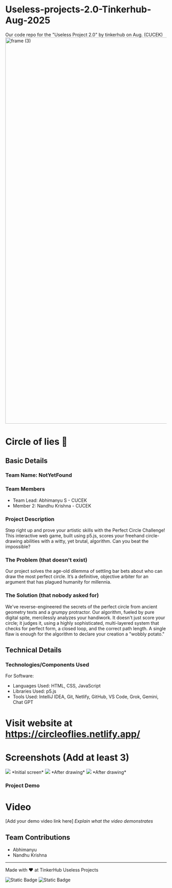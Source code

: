 # Useless-projects-2.0-Tinkerhub-Aug-2025
Our code repo for the "Useless Project 2.0" by tinkerhub on Aug. (CUCEK)
<img width="3188" height="1202" alt="frame (3)" src="https://github.com/user-attachments/assets/517ad8e9-ad22-457d-9538-a9e62d137cd7" />


# Circle of lies 🎯


## Basic Details
### Team Name: NotYetFound


### Team Members
- Team Lead: Abhimanyu S - CUCEK
- Member 2: Nandhu Krishna - CUCEK

### Project Description
Step right up and prove your artistic skills with the Perfect Circle Challenge! This interactive web game, built using p5.js, scores your freehand circle-drawing abilities with a witty, yet brutal, algorithm. Can you beat the impossible?

### The Problem (that doesn't exist)
Our project solves the age-old dilemma of settling bar bets about who can draw the most perfect circle. It’s a definitive, objective arbiter for an argument that has plagued humanity for millennia.

### The Solution (that nobody asked for)
We've reverse-engineered the secrets of the perfect circle from ancient geometry texts and a grumpy protractor. Our algorithm, fueled by pure digital spite, mercilessly analyzes your handiwork. It doesn't just score your circle; it judges it, using a highly sophisticated, multi-layered system that checks for perfect form, a closed loop, and the correct path length. A single flaw is enough for the algorithm to declare your creation a "wobbly potato."

## Technical Details
### Technologies/Components Used
For Software:
- Languages Used: HTML, CSS, JavaScript
- Libraries Used: p5.js
- Tools Used: IntelliJ IDEA, Git, Netlify, GitHub, VS Code, Grok, Gemini, Chat GPT

# Visit website at https://circleoflies.netlify.app/


# Screenshots (Add at least 3)
<img src="https://github.com/nandhukpvr/UselessProjects2.0/blob/main/img/screenshot1.png?raw=true">
*Initial screen*

<img src="https://github.com/nandhukpvr/UselessProjects2.0/blob/main/img/screenshot3.png?raw=true">
*After drawing*

<img src="https://github.com/nandhukpvr/UselessProjects2.0/blob/main/img/screenshot2.png?raw=true">
*After drawing*


### Project Demo
# Video
[Add your demo video link here]
*Explain what the video demonstrates*



## Team Contributions
- Abhimanyu
- Nandhu Krishna

---
Made with ❤️ at TinkerHub Useless Projects 

![Static Badge](https://img.shields.io/badge/TinkerHub-24?color=%23000000&link=https%3A%2F%2Fwww.tinkerhub.org%2F)
![Static Badge](https://img.shields.io/badge/UselessProjects--25-25?link=https%3A%2F%2Fwww.tinkerhub.org%2Fevents%2FQ2Q1TQKX6Q%2FUseless%2520Projects)



